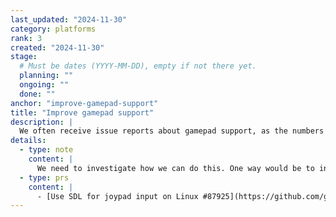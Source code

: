 ```yaml
---
last_updated: "2024-11-30"
category: platforms
rank: 3
created: "2024-11-30"
stage:
  # Must be dates (YYYY-MM-DD), empty if not there yet.
  planning: ""
  ongoing: ""
  done: ""
anchor: "improve-gamepad-support"
title: "Improve gamepad support"
description: |
  We often receive issue reports about gamepad support, as the numbers of gamepads never cease to increase. As we wish to support as many input devices as possible, we want to work towards better support.
details:
  - type: note
    content: |
      We need to investigate how we can do this. One way would be to incorporate more code from SDL, or to integrate SDL_input directly in the engine.
  - type: prs
    content: |
      - [Use SDL for joypad input on Linux #87925](https://github.com/godotengine/godot/pull/87925)
---
```

